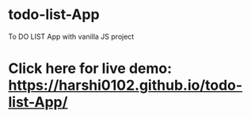 # todo-list-App
To DO LIST App with vanilla JS project
# Click here for live demo: https://harshi0102.github.io/todo-list-App/